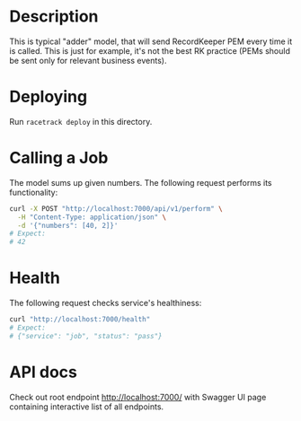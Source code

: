 # Description
This is typical "adder" model, that will send RecordKeeper PEM every time it 
is called.  This is just for example, it's not the best RK practice 
(PEMs should be sent only for relevant business events).

# Deploying
Run `racetrack deploy` in this directory.

# Calling a Job
The model sums up given numbers. 
The following request performs its functionality:
```bash
curl -X POST "http://localhost:7000/api/v1/perform" \
  -H "Content-Type: application/json" \
  -d '{"numbers": [40, 2]}'
# Expect:
# 42
```

# Health
The following request checks service's healthiness:
```bash
curl "http://localhost:7000/health" 
# Expect:
# {"service": "job", "status": "pass"}
```

# API docs
Check out root endpoint [http://localhost:7000/](http://localhost:7000/) with 
Swagger UI page containing interactive list of all endpoints.
